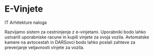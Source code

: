 # E-Vinjete
IT Arhitekture naloga

Razvijamo sistem za cestninjenje z e-vinjetami. Uporabniki bodo lahko ustvarili uporabniske racune in kupili vinjete za svoja vozila. Avtomatske kamere na avtocestah in DARSovci bodo lahko poslali zahteve za preverjanje veljavnosti vinjete za vozila.
